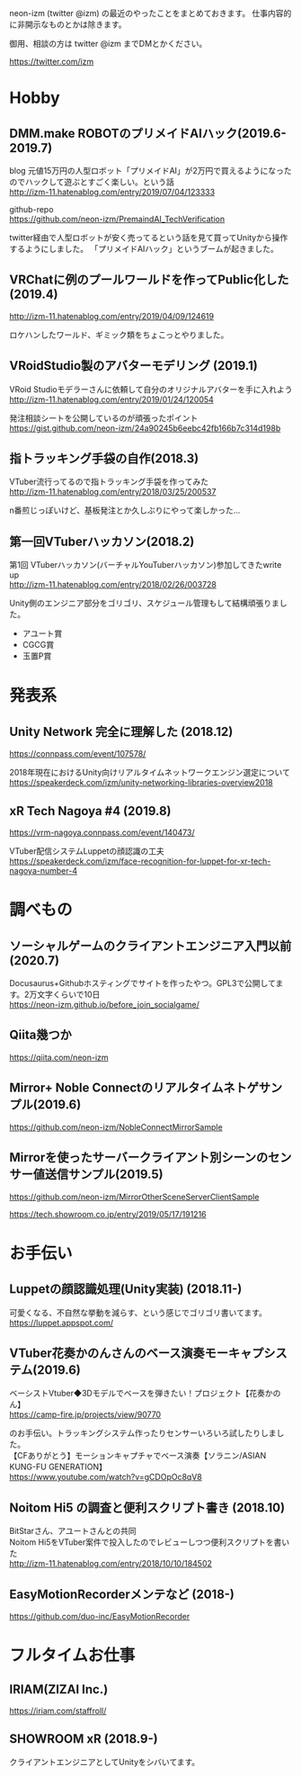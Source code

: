 neon-izm (twitter @izm) の最近のやったことをまとめておきます。
仕事内容的に非開示なものとかは除きます。

御用、相談の方は twitter @izm までDMとかください。

https://twitter.com/izm

# Hobby
## DMM.make ROBOTのプリメイドAIハック(2019.6-2019.7)
blog
元値15万円の人型ロボット「プリメイドAI」が2万円で買えるようになったのでハックして遊ぶとすごく楽しい。という話  
http://izm-11.hatenablog.com/entry/2019/07/04/123333

github-repo  
https://github.com/neon-izm/PremaindAI_TechVerification

twitter経由で人型ロボットが安く売ってるという話を見て買ってUnityから操作するようにしました。
「プリメイドAIハック」というブームが起きました。


## VRChatに例のプールワールドを作ってPublic化した (2019.4)
http://izm-11.hatenablog.com/entry/2019/04/09/124619

ロケハンしたワールド、ギミック類をちょこっとやりました。


## VRoidStudio製のアバターモデリング (2019.1)
VRoid Studioモデラーさんに依頼して自分のオリジナルアバターを手に入れよう  
http://izm-11.hatenablog.com/entry/2019/01/24/120054  

発注相談シートを公開しているのが頑張ったポイント  
https://gist.github.com/neon-izm/24a90245b6eebc42fb166b7c314d198b

## 指トラッキング手袋の自作(2018.3)
VTuber流行ってるので指トラッキング手袋を作ってみた  
http://izm-11.hatenablog.com/entry/2018/03/25/200537

n番煎じっぽいけど、基板発注とか久しぶりにやって楽しかった…

## 第一回VTuberハッカソン(2018.2)
第1回 VTuberハッカソン(バーチャルYouTuberハッカソン)参加してきたwrite up  
http://izm-11.hatenablog.com/entry/2018/02/26/003728  

Unity側のエンジニア部分をゴリゴリ、スケジュール管理もして結構頑張りました。
- アユート賞
- CGCG賞
- 玉置P賞

# 発表系
## Unity Network 完全に理解した (2018.12)
https://connpass.com/event/107578/

2018年現在におけるUnity向けリアルタイムネットワークエンジン選定について  
https://speakerdeck.com/izm/unity-networking-libraries-overview2018


## xR Tech Nagoya #4 (2019.8)
https://vrm-nagoya.connpass.com/event/140473/  

VTuber配信システムLuppetの顔認識の工夫  
https://speakerdeck.com/izm/face-recognition-for-luppet-for-xr-tech-nagoya-number-4

# 調べもの
## ソーシャルゲームのクライアントエンジニア入門以前 (2020.7)
Docusaurus+Githubホスティングでサイトを作ったやつ。GPL3で公開してます。2万文字くらいで10日  
https://neon-izm.github.io/before_join_socialgame/

## Qiita幾つか
https://qiita.com/neon-izm


## Mirror+ Noble Connectのリアルタイムネトゲサンプル(2019.6)
https://github.com/neon-izm/NobleConnectMirrorSample

## Mirrorを使ったサーバークライアント別シーンのセンサー値送信サンプル(2019.5)
https://github.com/neon-izm/MirrorOtherSceneServerClientSample

https://tech.showroom.co.jp/entry/2019/05/17/191216


# お手伝い

## Luppetの顔認識処理(Unity実装) (2018.11-)
可愛くなる、不自然な挙動を減らす、という感じでゴリゴリ書いてます。  
https://luppet.appspot.com/  

## VTuber花奏かのんさんのベース演奏モーキャプシステム(2019.6)
ベーシストVtuber◆3Dモデルでベースを弾きたい！プロジェクト【花奏かのん】  
https://camp-fire.jp/projects/view/90770  

のお手伝い。トラッキングシステム作ったりセンサーいろいろ試したりしました。  
【CFありがとう】モーションキャプチャでベース演奏【ソラニン/ASIAN KUNG-FU GENERATION】  
https://www.youtube.com/watch?v=gCDOpOc8qV8  

## Noitom Hi5 の調査と便利スクリプト書き (2018.10)
BitStarさん、アユートさんとの共同  
Noitom Hi5をVTuber案件で投入したのでレビューしつつ便利スクリプトを書いた  
http://izm-11.hatenablog.com/entry/2018/10/10/184502  

## EasyMotionRecorderメンテなど (2018-)
https://github.com/duo-inc/EasyMotionRecorder

# フルタイムお仕事
## IRIAM(ZIZAI Inc.)
https://iriam.com/staffroll/

## SHOWROOM xR (2018.9-)
クライアントエンジニアとしてUnityをシバいてます。
